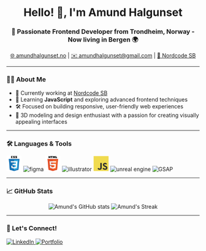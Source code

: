 <h1 align="center">Hello! 👋, I'm Amund Halgunset</h1>
<h3 align="center">🚀 Passionate Frontend Developer from Trondheim, Norway - Now living in Bergen 🌍</h3>

<p align="center">
  <a href="https://amundhalgunset.no" target="_blank">🌐 amundhalgunset.no</a> |
  <a href="mailto:amundhalgunset@gmail.com">✉️ amundhalgunset@gmail.com</a> |
  <a href="https://nordcode.no" target="_blank">🔭 Nordcode SB</a>
</p>

---

### 👨‍💻 About Me
- 💼 Currently working at [Nordcode SB](https://nordcode.no)
- 🌱 Learning **JavaScript** and exploring advanced frontend techniques
- 🛠️ Focused on building responsive, user-friendly web experiences
- 🎨 3D modeling and design enthusiast with a passion for creating visually appealing interfaces

---

### 🛠️ Languages & Tools

<p align="left">
  <img src="https://raw.githubusercontent.com/devicons/devicon/master/icons/css3/css3-original-wordmark.svg" alt="css3" width="40" height="40"/>
  <img src="https://www.vectorlogo.zone/logos/figma/figma-icon.svg" alt="figma" width="40" height="40"/>
  <img src="https://raw.githubusercontent.com/devicons/devicon/master/icons/html5/html5-original-wordmark.svg" alt="html5" width="40" height="40"/>
  <img src="https://www.vectorlogo.zone/logos/adobe_illustrator/adobe_illustrator-icon.svg" alt="illustrator" width="40" height="40"/>
  <img src="https://raw.githubusercontent.com/devicons/devicon/master/icons/javascript/javascript-original.svg" alt="javascript" width="40" height="40"/>
  <img src="https://raw.githubusercontent.com/kenangundogan/fontisto/036b7eca71aab1bef8e6a0518f7329f13ed62f6b/icons/svg/brand/unreal-engine.svg" alt="unreal engine" width="40" height="40"/>
  <img src="https://greensock.com/uploads/monthly_2020_06/gsap-logo.svg.9f8eb2451ab22854a78805d36a9234b3.svg" alt="GSAP" width="40" height="40"/>
</p>


---

### 📈 GitHub Stats
<p align="center">
  <img src="https://github-readme-stats.vercel.app/api?username=amundh00&show_icons=true&theme=radical" alt="Amund's GitHub stats" width="400"/>
  <img src="https://github-readme-streak-stats.herokuapp.com/?user=yourusername&theme=radical" alt="Amund's Streak" width="400"/>
</p>

---

### 🔗 Let's Connect!
<p align="left">
  <a href="https://www.linkedin.com/in/amund-halgunset-8ba54a104/" target="_blank">
    <img src="https://img.shields.io/badge/LinkedIn-blue?style=for-the-badge&logo=linkedin&logoColor=white" alt="LinkedIn"/>
  </a>
  <a href="https://amundhalgunset.no" target="_blank">
    <img src="https://img.shields.io/badge/Portfolio-000?style=for-the-badge&logo=github&logoColor=white" alt="Portfolio"/>
  </a>
</p>
